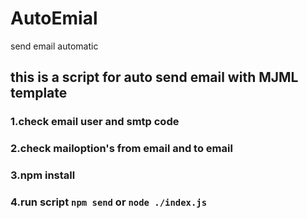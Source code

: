 # AutoEmial

send email automatic

## this is a script for auto send email with MJML template

### 1.check email user and smtp code

### 2.check mailoption's from email and to email

### 3.npm install

### 4.run script `npm send` or `node ./index.js`
